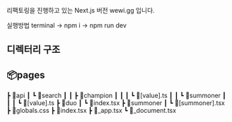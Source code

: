 리팩토링을 진행하고 있는 Next.js 버전 wewi.gg 입니다.

실행방법
terminal -> npm i -> npm run dev


## 디렉터리 구조
## 📦pages
 ┣ 📂api
 ┃ ┗ 📂search
 ┃ ┃ ┣ 📂champion
 ┃ ┃ ┃ ┗ 📜[value].ts
 ┃ ┃ ┗ 📂summoner
 ┃ ┃ ┃ ┗ 📜[value].ts
 ┣ 📂duo
 ┃ ┗ 📜index.tsx
 ┣ 📂summoner
 ┃ ┗ 📜[summoner].tsx
 ┣ 📜globals.css
 ┣ 📜index.tsx
 ┣ 📜_app.tsx
 ┗ 📜_document.tsx
